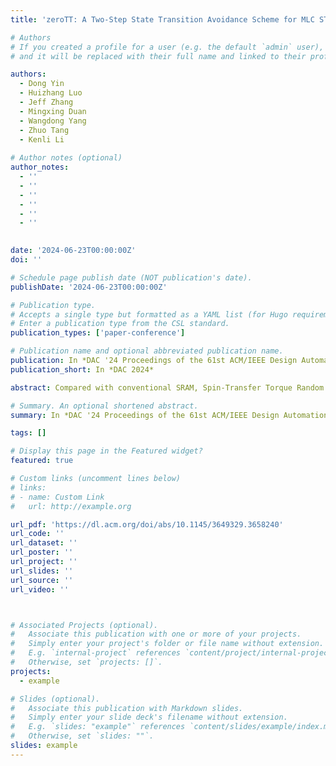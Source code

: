 ```yaml
---
title: 'zeroTT: A Two-Step State Transition Avoidance Scheme for MLC STT-RAM'

# Authors
# If you created a profile for a user (e.g. the default `admin` user), write the username (folder name) here
# and it will be replaced with their full name and linked to their profile.

authors:
  - Dong Yin
  - Huizhang Luo
  - Jeff Zhang
  - Mingxing Duan
  - Wangdong Yang
  - Zhuo Tang
  - Kenli Li
  
# Author notes (optional)
author_notes:
  - ''
  - ''
  - ''
  - ''
  - ''
  - ''
  

date: '2024-06-23T00:00:00Z'
doi: ''

# Schedule page publish date (NOT publication's date).
publishDate: '2024-06-23T00:00:00Z'

# Publication type.
# Accepts a single type but formatted as a YAML list (for Hugo requirements).
# Enter a publication type from the CSL standard.
publication_types: ['paper-conference']

# Publication name and optional abbreviated publication name.
publication: In *DAC '24 Proceedings of the 61st ACM/IEEE Design Automation Conference, Article No. 210, Pages 1 - 6*
publication_short: In *DAC 2024*

abstract: Compared with conventional SRAM, Spin-Transfer Torque Random Access Memory(STT-RAM) is expected to play a crucial role in future memory technologies with the increasing demands for higher storage density and lower power consumption for modern embedded systems. Moreover, Multi-Level Cell (MLC) STT-RAM outperforms Single-Level Cell (SLC) STT-RAM since it has higher bit density. However, MLC STT-RAM suffers from write performance due to the two-step state transitions (TTs) in memory cells' soft domain. State-of-the-art approaches mitigate this issue by reducing TTs with efficient data coding. Unfortunately, none of the existing works can fully eliminate the TTs. In this work, zeroTT, an optimal (3, 4)-based expansion coding method that eliminates TTs for MLC STT-RAM. The design of ZeroTT considers space overhead and coding complexity, and our experimental results demonstrate that zeroTT can completely avoid TTs, leading to a more efficient MLC STT-RAM memory in terms of access latency, energy consumption, and device lifetime.

# Summary. An optional shortened abstract.
summary: In *DAC '24 Proceedings of the 61st ACM/IEEE Design Automation Conference, Article No. 210, Pages 1 - 6(DAC 2024)*

tags: []

# Display this page in the Featured widget?
featured: true

# Custom links (uncomment lines below)
# links:
# - name: Custom Link
#   url: http://example.org

url_pdf: 'https://dl.acm.org/doi/abs/10.1145/3649329.3658240'
url_code: ''
url_dataset: ''
url_poster: ''
url_project: ''
url_slides: ''
url_source: ''
url_video: ''



# Associated Projects (optional).
#   Associate this publication with one or more of your projects.
#   Simply enter your project's folder or file name without extension.
#   E.g. `internal-project` references `content/project/internal-project/index.md`.
#   Otherwise, set `projects: []`.
projects:
  - example

# Slides (optional).
#   Associate this publication with Markdown slides.
#   Simply enter your slide deck's filename without extension.
#   E.g. `slides: "example"` references `content/slides/example/index.md`.
#   Otherwise, set `slides: ""`.
slides: example
---
```

<!-- 
{{% callout note %}}
Click the _Cite_ button above to demo the feature to enable visitors to import publication metadata into their reference management software.
{{% /callout %}}

{{% callout note %}}
Create your slides in Markdown - click the _Slides_ button to check out the example.
{{% /callout %}}

Add the publication's **full text** or **supplementary notes** here. You can use rich formatting such as including [code, math, and images](https://docs.hugoblox.com/content/writing-markdown-latex/). -->
